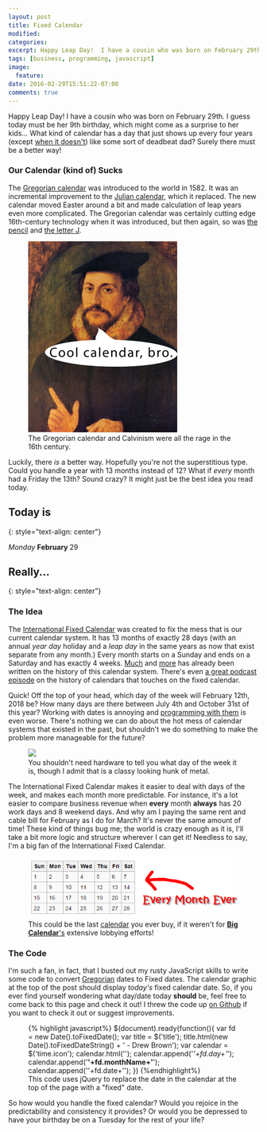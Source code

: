 ```yaml
---
layout: post
title: Fixed Calendar
modified:
categories:
excerpt: Happy Leap Day!  I have a cousin who was born on February 29th.  I guess today must be her 9th birthday, which might come as a surprise to her kids...
tags: [business, programming, javascript]
image:
  feature:
date: 2016-02-29T15:51:22-07:00
comments: true
---
```

<script src="https://code.jquery.com/jquery-2.1.4.min.js"></script>
<script src="/assets/js/calendar/fixedCalendar.js"></script>
<script src="/assets/js/calendar/blogPost.js"></script>
<link rel="stylesheet" href="/assets/css/calendar/calendar.css">

Happy Leap Day!  I have a cousin who was born on February 29th.  I guess today must be her 9th birthday, which might come as a surprise to her kids...  What kind of calendar has a day that just shows up every four years (except [when it doesn't](https://github.com/arbrown/fixed-calendar/blob/9d651fd482f603de60db6029c4438e14d50154bb/fixedCalendar.js#L10)) like some sort of deadbeat dad?  Surely there must be a better way!

### Our Calendar (kind of) Sucks
The [Gregorian calendar](https://en.wikipedia.org/wiki/Gregorian_calendar) was introduced to the world in 1582.  It was an incremental improvement to the [Julian calendar](https://en.wikipedia.org/wiki/Julian_calendar), which it replaced.  The new calendar moved Easter around a bit and made calculation of leap years even more complicated.  The Gregorian calendar was certainly cutting edge 16th-century technology when it was introduced, but then again, so was [the pencil](https://en.wikipedia.org/wiki/Pencil#Wood_holders_added) and [the letter J](https://en.wikipedia.org/wiki/J).
<figure>
<img src="/images/calvin.png">
<figcaption>The Gregorian calendar and Calvinism were all the rage in the 16th century.</figcaption>
</figure>

Luckily, there *is* a better way. Hopefully you're not the superstitious type.  Could you handle a year with 13 months instead of 12?  What if _every_ month had a Friday the 13th?  Sound crazy?  It might just be the best idea you read today.

## Today is
{: style="text-align: center"}

<time class="icon"><em>Monday </em><strong>February </strong><span>29</span>
</time>

## Really...
{: style="text-align: center"}

### The Idea
The [International Fixed Calendar](https://en.wikipedia.org/wiki/International_Fixed_Calendar) was created to fix the mess that is our current calendar system.  It has 13 months of exactly 28 days (with an annual _year day_ holiday and a _leap day_ in the same years as now that exist separate from any month.)  Every month starts on a Sunday and ends on a Saturday and has exactly 4 weeks.  [Much](http://www.citylab.com/work/2014/12/the-world-almost-had-a-13-month-calendar/383610/) and [more](http://gizmodo.com/5917654/kodak-used-a-calendar-with-13-months) has already been written on the history of this calendar system.  There's even [a great podcast episode](http://99percentinvisible.org/episode/the-calendar/) on the history of calendars that touches on the fixed calendar.

Quick!  Off the top of your head, which day of the week will February 12th, 2018 be?  How many days are there between July 4th and October 31st of this year?  Working with dates is annoying and [programming with them](http://www.dadhacker.com/blog/?p=1585) is even worse.  There's nothing we can do about the hot mess of calendar systems that existed in the past, but shouldn't we do something to make the problem more manageable for the future?

<figure>
<img src="https://upload.wikimedia.org/wikipedia/commons/d/d8/50yearcalendar.JPG">
<figcaption>You shouldn't need hardware to tell you what day of the week it is, though I admit that is a classy looking hunk of metal.</figcaption>
</figure>

The International Fixed Calendar makes it easier to deal with days of the week, and makes each month more predictable.  For instance, it's a lot easier to compare business revenue when **every** month **always** has 20 work days and 8 weekend days.  And why am I paying the same rent and cable bill for February as I do for March?  It's never the same amount of time!  These kind of things bug me; the world is crazy enough as it is, I'll take a bit more logic and structure wherever I can get it!  Needless to say, I'm a big fan of the International Fixed Calendar.

<figure>
<img src="/images/fixedcal.png">
<figcaption>This could be the last <a href="/">calendar</a> you ever buy, if it weren't for <a href="http://www.calendars.com/"><span style="font-weight: bold;">Big Calendar</span>'s</a> extensive lobbying efforts!</figcaption>
</figure>

### The Code
I'm such a fan, in fact, that I busted out my rusty JavaScript skills to write some code to convert [Gregorian](https://en.wikipedia.org/wiki/Gregorian_calendar) dates to Fixed dates.  The calendar graphic at the top of the post should display _today's_ fixed calendar date.  So, if you ever find yourself wondering what day/date today **should** be, feel free to come back to this page and check it out!  I threw the code up [on Github](https://github.com/arbrown/fixed-calendar) if you want to check it out or suggest improvements.

<figure>
{% highlight javascript%}
$(document).ready(function(){
  var fd = new Date().toFixedDate();
  var title = $('title');
  title.html(new Date().toFixedDateString() + ' - Drew Brown');
  var calendar = $('time.icon');
  calendar.html('');
  calendar.append('<em>'+fd.day+'</em>');
  calendar.append('<strong>'+fd.monthName+'</strong>');
  calendar.append('<span>'+fd.date+'</span>');
})
{%endhighlight%}
<figcaption>This code uses jQuery to replace the date in the calendar at the top of the page with a "fixed" date.</figcaption>
</figure>

So how would you handle the fixed calendar?  Would you rejoice in the predictability and consistency it provides?  Or would you be depressed to have your birthday be on a Tuesday for the rest of your life?
